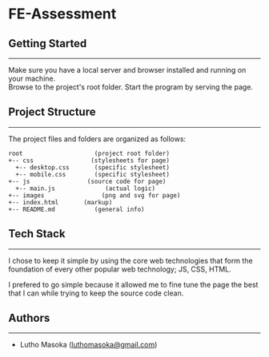 # FE-Assessment

## Getting Started
---
Make sure you have a local server and browser installed and running on your machine.  
Browse to the project's root folder. Start the program by serving the page.

## Project Structure
---
The project files and folders are organized as follows:
```
root                    (project root folder)
+-- css                (stylesheets for page)
  +-- desktop.css       (specific stylesheet)
  +-- mobile.css        (specific stylesheet)
+-- js                (source code for page)
  +-- main.js              (actual logic)
+-- images                (png and svg for page)  
+-- index.html       (markup)
+-- README.md           (general info)

```
## Tech Stack
---
I chose to keep it simple by using the core web technologies that form the foundation of every other
popular web technology; JS, CSS, HTML.

I prefered to go simple because it allowed me to fine tune the page the best that I can while trying to
keep the source code clean.

## Authors
---
* Lutho Masoka (luthomasoka@gmail.com)